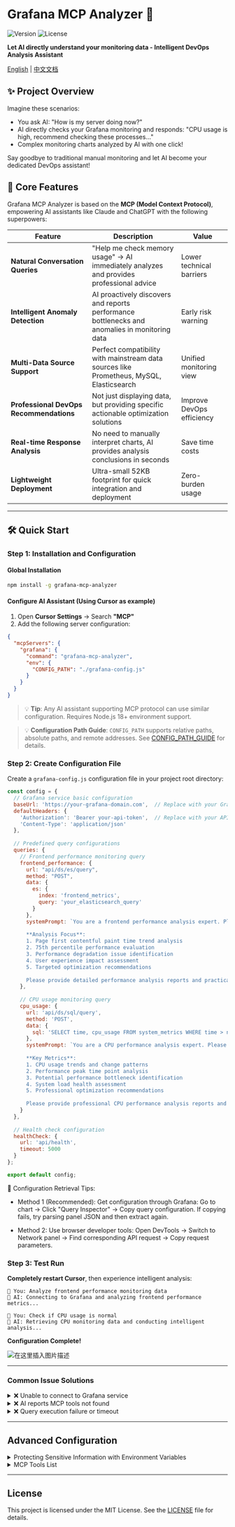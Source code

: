 # Grafana MCP Analyzer 🤖

![Version](https://img.shields.io/npm/v/grafana-mcp-analyzer) ![License](https://img.shields.io/npm/l/grafana-mcp-analyzer)

**Let AI directly understand your monitoring data - Intelligent DevOps Analysis Assistant**

[English](https://github.com/SailingCoder/grafana-mcp-analyzer/blob/main/README_EN.md) | [中文文档](https://github.com/SailingCoder/grafana-mcp-analyzer/blob/main/README.md)

## ✨ Project Overview

Imagine these scenarios:
- You ask AI: "How is my server doing now?" 
- AI directly checks your Grafana monitoring and responds: "CPU usage is high, recommend checking these processes..."
- Complex monitoring charts analyzed by AI with one click!

Say goodbye to traditional manual monitoring and let AI become your dedicated DevOps assistant!

## 🚀 Core Features

Grafana MCP Analyzer is based on the **MCP (Model Context Protocol)**, empowering AI assistants like Claude and ChatGPT with the following superpowers:

| Feature | Description | Value |
|---------|-------------|-------|
| **Natural Conversation Queries** | "Help me check memory usage" → AI immediately analyzes and provides professional advice | Lower technical barriers |
| **Intelligent Anomaly Detection** | AI proactively discovers and reports performance bottlenecks and anomalies in monitoring data | Early risk warning |
| **Multi-Data Source Support** | Perfect compatibility with mainstream data sources like Prometheus, MySQL, Elasticsearch | Unified monitoring view |
| **Professional DevOps Recommendations** | Not just displaying data, but providing specific actionable optimization solutions | Improve DevOps efficiency |
| **Real-time Response Analysis** | No need to manually interpret charts, AI provides analysis conclusions in seconds | Save time costs |
| **Lightweight Deployment** | Ultra-small 52KB footprint for quick integration and deployment | Zero-burden usage |

---

## 🛠️ Quick Start

### Step 1: Installation and Configuration

#### Global Installation
```bash
npm install -g grafana-mcp-analyzer
```

#### Configure AI Assistant (Using Cursor as example)

1. Open **Cursor Settings** → Search **"MCP"**
2. Add the following server configuration:

```json
{
  "mcpServers": {
    "grafana": {
      "command": "grafana-mcp-analyzer",
      "env": {
        "CONFIG_PATH": "./grafana-config.js"
      }
    }
  }
}
```

> 💡 **Tip**: Any AI assistant supporting MCP protocol can use similar configuration. Requires Node.js 18+ environment support.

> 💡 **Configuration Path Guide**: `CONFIG_PATH` supports relative paths, absolute paths, and remote addresses. See [CONFIG_PATH_GUIDE](https://github.com/SailingCoder/grafana-mcp-analyzer/blob/main/docs/CONFIG_PATH_GUIDE.md) for details.

### Step 2: Create Configuration File

Create a `grafana-config.js` configuration file in your project root directory:

```javascript
const config = {
  // Grafana service basic configuration
  baseUrl: 'https://your-grafana-domain.com',  // Replace with your Grafana address
  defaultHeaders: {
    'Authorization': 'Bearer your-api-token',  // Replace with your API key
    'Content-Type': 'application/json'
  },
  
  // Predefined query configurations
  queries: {
    // Frontend performance monitoring query
    frontend_performance: {
      url: "api/ds/es/query",
      method: "POST",
      data: {
        es: {
          index: 'frontend_metrics',
          query: 'your_elasticsearch_query'
        }
      },
      systemPrompt: `You are a frontend performance analysis expert. Please conduct in-depth analysis of FCP (First Contentful Paint) performance data:
      
      **Analysis Focus**:
      1. Page first contentful paint time trend analysis
      2. 75th percentile performance evaluation  
      3. Performance degradation issue identification
      4. User experience impact assessment
      5. Targeted optimization recommendations
      
      Please provide detailed performance analysis reports and practical optimization suggestions in English.`
    },
    
    // CPU usage monitoring query
    cpu_usage: {
      url: 'api/ds/sql/query',
      method: 'POST',
      data: {
        sql: 'SELECT time, cpu_usage FROM system_metrics WHERE time > now() - 1h'
      },
      systemPrompt: `You are a CPU performance analysis expert. Please comprehensively analyze CPU usage data:
      
      **Key Metrics**:
      1. CPU usage trends and change patterns
      2. Performance peak time point analysis
      3. Potential performance bottleneck identification
      4. System load health assessment
      5. Professional optimization recommendations
      
      Please provide professional CPU performance analysis reports and improvement solutions.`
    }
  },
  
  // Health check configuration
  healthCheck: { 
    url: 'api/health',
    timeout: 5000
  }
};

export default config;
```

📌 Configuration Retrieval Tips:

- Method 1 (Recommended):
Get configuration through Grafana: Go to chart → Click "Query Inspector" → Copy query configuration.
If copying fails, try parsing panel JSON and then extract again.

- Method 2:
Use browser developer tools: Open DevTools → Switch to Network panel → Find corresponding API request → Copy request parameters.

### Step 3: Test Run

**Completely restart Cursor**, then experience intelligent analysis:

```
👤 You: Analyze frontend performance monitoring data
🤖 AI: Connecting to Grafana and analyzing frontend performance metrics...

👤 You: Check if CPU usage is normal  
🤖 AI: Retrieving CPU monitoring data and conducting intelligent analysis...
```

**Configuration Complete!**

![在这里插入图片描述](https://i-blog.csdnimg.cn/direct/922ac00595694c5796556586b224d63f.png#pic_center)

---

### Common Issue Solutions

<details>
<summary>❌ Unable to connect to Grafana service</summary>

**Possible causes and solutions:**
- ✅ Check Grafana address format: Must include `https://` or `http://`
- ✅ Verify API key validity: Ensure not expired and has sufficient permissions
- ✅ Test network connectivity: Use ping command to check network status
- ✅ Firewall settings: Ensure ports are not blocked

</details>

<details>
<summary>❌ AI reports MCP tools not found</summary>

**Solution steps:**
1. 🔄 Completely exit Cursor and restart
2. 📁 Check if configuration file path is correct
3. 🔍 Ensure Node.js version ≥ 18
4. ⚙️ If using nvm: `nvm alias default 18.x.x`

</details>

<details>
<summary>❌ Query execution failure or timeout</summary>

**Troubleshooting directions:**
- 🕐 Increase timeout settings
- 📊 Simplify query statement complexity
- 🔍 Check data source connection status
- 📈 Verify query syntax correctness

</details>

---

## Advanced Configuration

<details>
<summary>Protecting Sensitive Information with Environment Variables</summary>

To improve security, it's recommended to store sensitive information in environment variables:

```bash
# Set environment variables
export GRAFANA_URL="https://your-grafana-domain.com"
export GRAFANA_TOKEN="your-secure-api-token"
```

Modify configuration file:
```javascript
const config = {
  baseUrl: process.env.GRAFANA_URL,
  defaultHeaders: {
    'Authorization': `Bearer ${process.env.GRAFANA_TOKEN}`,
    'Content-Type': 'application/json'
  },
  // ... other configurations remain unchanged
};

export default config;
```

</details>

<details>
<summary>MCP Tools List</summary>

| Tool Name | Function Description | Use Case | Return Content |
|-----------|---------------------|----------|----------------|
| `analyze_query` | Execute query and provide AI intelligent analysis | When professional insights and recommendations are needed | Data + analysis report |
| `execute_query` | Execute raw data query | When only raw data is needed | Pure data results |
| `check_health` | Grafana service health check | Service status monitoring | Health status information |
| `list_queries` | List all available queries | View configured query list | Query configuration list |
| `server_status` | MCP server status check | MCP connection status confirmation | Server status |

</details>

---

## License

This project is licensed under the MIT License. See the [LICENSE](LICENSE) file for details. 